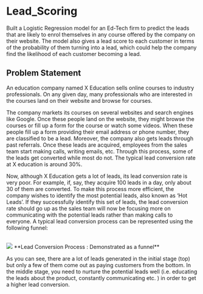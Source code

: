 # Lead_Scoring
Built a Logistic Regression model for an Ed-Tech firm to predict the leads that are likely to enrol themselves in any course offered by the company on their website. The model also gives a lead score to each customer in terms of the probability of them turning into a lead, which could help the company find the likelihood of each customer becoming a lead.

## Problem Statement
An education company named X Education sells online courses to industry professionals. On any given day, many professionals who are interested in the courses land on their website and browse for courses. 

The company markets its courses on several websites and search engines like Google. Once these people land on the website, they might browse the courses or fill up a form for the course or watch some videos. When these people fill up a form providing their email address or phone number, they are classified to be a lead. Moreover, the company also gets leads through past referrals. Once these leads are acquired, employees from the sales team start making calls, writing emails, etc. Through this process, some of the leads get converted while most do not. The typical lead conversion rate at X education is around 30%. 

Now, although X Education gets a lot of leads, its lead conversion rate is very poor. For example, if, say, they acquire 100 leads in a day, only about 30 of them are converted. To make this process more efficient, the company wishes to identify the most potential leads, also known as ‘Hot Leads’. If they successfully identify this set of leads, the lead conversion rate should go up as the sales team will now be focusing more on communicating with the potential leads rather than making calls to everyone. A typical lead conversion process can be represented using the following funnel:

<br>

<img src = "https://cdn.upgrad.com/UpGrad/temp/189f213d-fade-4fe4-b506-865f1840a25a/XNote_201901081613670.jpg">
**Lead Conversion Process : Demonstrated as a funnel**

<br>

As you can see, there are a lot of leads generated in the initial stage (top) but only a few of them come out as paying customers from the bottom. In the middle stage, you need to nurture the potential leads well (i.e. educating the leads about the product, constantly communicating etc. ) in order to get a higher lead conversion.
